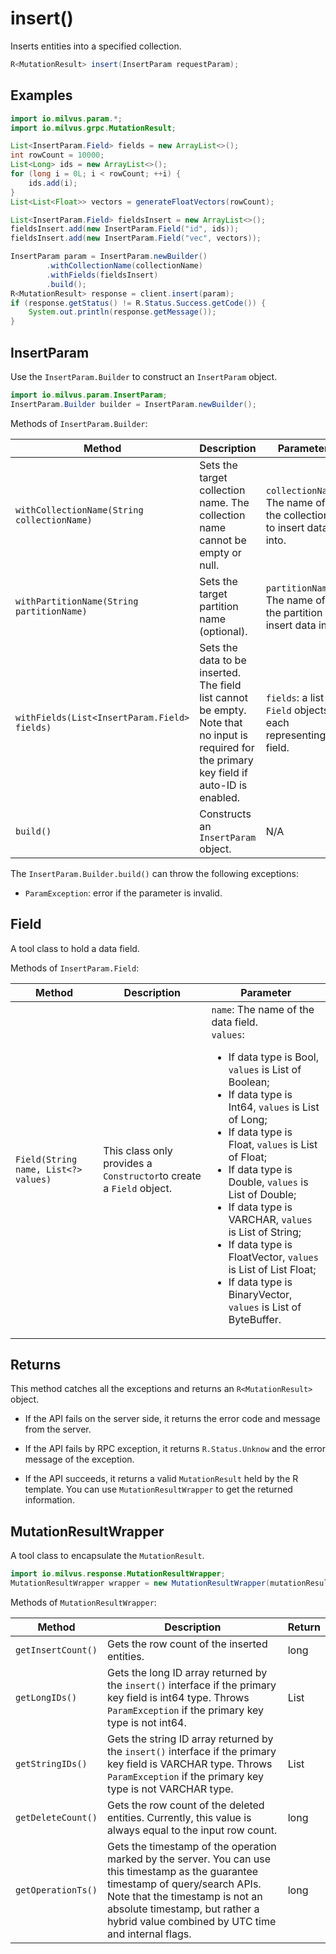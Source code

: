 # insert()

Inserts entities into a specified collection.

```Java
R<MutationResult> insert(InsertParam requestParam);
```

## Examples

```Java
import io.milvus.param.*;
import io.milvus.grpc.MutationResult;

List<InsertParam.Field> fields = new ArrayList<>();
int rowCount = 10000;
List<Long> ids = new ArrayList<>();
for (long i = 0L; i < rowCount; ++i) {
    ids.add(i);
}
List<List<Float>> vectors = generateFloatVectors(rowCount);

List<InsertParam.Field> fieldsInsert = new ArrayList<>();
fieldsInsert.add(new InsertParam.Field("id", ids));
fieldsInsert.add(new InsertParam.Field("vec", vectors));

InsertParam param = InsertParam.newBuilder()
        .withCollectionName(collectionName)
        .withFields(fieldsInsert)
        .build();
R<MutationResult> response = client.insert(param);
if (response.getStatus() != R.Status.Success.getCode()) {
    System.out.println(response.getMessage());
}
```

## InsertParam

Use the `InsertParam.Builder` to construct an `InsertParam` object.

```Java
import io.milvus.param.InsertParam;
InsertParam.Builder builder = InsertParam.newBuilder();
```

Methods of `InsertParam.Builder`:

| Method                                       | Description                                                  | Parameter                                                   |
| -------------------------------------------- | ------------------------------------------------------------ | ------------------------------------------------------------ |
| `withCollectionName(String collectionName)`  | Sets the target collection name. The collection name cannot be empty or null. | `collectionName`: The name of the collection to insert data into. |
| `withPartitionName(String partitionName)`    | Sets the target partition name (optional).                    | `partitionName`: The name of the partition to insert data into. |
| `withFields(List<InsertParam.Field> fields)` | Sets the data to be inserted. The field list cannot be empty.  Note that no input is required for the primary key field if auto-ID is enabled. | `fields`: a list of `Field` objects, each representing a field. |
| `build()`                                    | Constructs an `InsertParam` object.                          |  N/A                                                         |

The `InsertParam.Builder.build()` can throw the following exceptions:

- `ParamException`: error if the parameter is invalid.

## Field

A tool class to hold a data field.

Methods of `InsertParam.Field`:

| Method                           | Description                                             | Parameter                                              |
| ------------------------------------ | ------------------------------------------------------------ | ------------------------------------------------------------ |
| `Field(String name, List<?> values)` | This class only provides a `Constructor`to create a `Field` object. | `name`: The name of the data field. <br/>`values`: <br/><ul><li>If data type is Bool, `values` is List of Boolean;</li><li>If data type is Int64, `values` is List of Long;</li><li>If data type is Float, `values` is List of Float;</li><li>If data type is Double, `values` is List of Double;</li><li>If data type is VARCHAR, `values` is List of String;</li><li>If data type is FloatVector, `values` is List of List Float;</li><li>If data type is BinaryVector, `values` is List of ByteBuffer.</li></ul>|

## Returns

This method catches all the exceptions and returns an `R<MutationResult>` object.

- If the API fails on the server side, it returns the error code and message from the server.

- If the API fails by RPC exception, it returns `R.Status.Unknow` and the error message of the exception.

- If the API succeeds, it returns a valid `MutationResult` held by the R template. You can use `MutationResultWrapper` to get the returned information.

## MutationResultWrapper

A tool class to encapsulate the `MutationResult`. 

```Java
import io.milvus.response.MutationResultWrapper;
MutationResultWrapper wrapper = new MutationResultWrapper(mutationResult);
```

Methods of `MutationResultWrapper`:

| Method         | Description                                              | Return  |
| ------------------ | ------------------------------------------------------------ | ------------ |
| `getInsertCount()` | Gets the row count of the inserted entities.                 | long         |
| `getLongIDs()`     | Gets the long ID array returned by the `insert()` interface if the primary key field is int64 type. Throws `ParamException` if the primary key type is not int64. | List<Long>   |
| `getStringIDs()`   | Gets the string ID array returned by the `insert()` interface if the primary key field is VARCHAR type. Throws `ParamException` if the primary key type is not VARCHAR type. | List<String> |
| `getDeleteCount()` | Gets the row count of the deleted entities. Currently, this value is always equal to the input row count. | long         |
| `getOperationTs()` | Gets the timestamp of the operation marked by the server. You can use this timestamp as the guarantee timestamp of query/search APIs. Note that the timestamp is not an absolute timestamp, but rather a hybrid value combined by UTC time and internal flags. | long         |